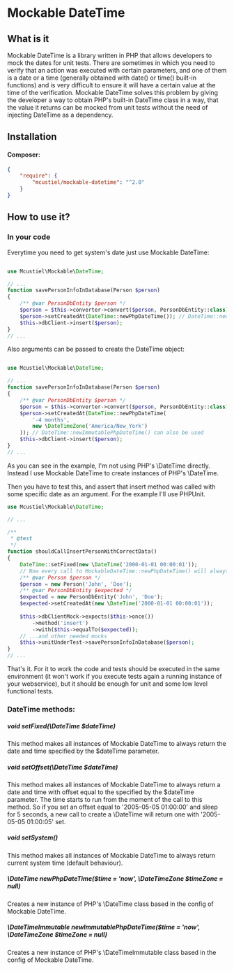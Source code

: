 Mockable DateTime
================

What is it
----------

Mockable DateTime is a library written in PHP that allows developers to mock the dates for unit tests.
There are sometimes in which you need to verify that an action was executed with certain parameters, and one of them is a date or a time (generally obtained with date() or time() built-in functions) and is very difficult to ensure it will have a certain value at the time of the verification. 
Mockable DateTime solves this problem by giving the developer a way to obtain PHP's built-in DateTime class in a way, that the value it returns can be mocked from unit tests without the need of injecting DateTime as a dependency.

Installation
------------

#### Composer:

```json  
{
    "require": {
        "mcustiel/mockable-datetime": "^2.0"
    }
}
```

How to use it?
--------------

### In your code

Everytime you need to get system's date just use Mockable DateTime:

```php

use Mcustiel\Mockable\DateTime;

// ...
function savePersonInfoInDatabase(Person $person)
{
    /** @var PersonDbEntity $person */
    $person = $this->converter->convert($person, PersonDbEntity::class);
    $person->setCreatedAt(DateTime::newPhpDateTime()); // DateTime::newImmutablePhpDateTime() can also be used
    $this->dbClient->insert($person);
}
// ...
```

Also arguments can be passed to create the DateTime object:

```php

use Mcustiel\Mockable\DateTime;

// ...
function savePersonInfoInDatabase(Person $person)
{
    /** @var PersonDbEntity $person */
    $person = $this->converter->convert($person, PersonDbEntity::class);
    $person->setCreatedAt(DateTime::newPhpDateTime(
        '-4 months', 
        new \DateTimeZone('America/New_York')
    )); // DateTime::newImmutablePhpDateTime() can also be used
    $this->dbClient->insert($person);
}
// ...
```

As you can see in the example, I'm not using PHP's \DateTime directly. Instead I use Mockable DateTime to create instances of PHP's \DateTime.

Then you have to test this, and assert that insert method was called with some specific date as an argument. For the example I'll use PHPUnit.

```php
use Mcustiel\Mockable\DateTime;

// ...

/**
 * @test
 */
function shouldCallInsertPersonWithCorrectData()
{
    DateTime::setFixed(new \DateTime('2000-01-01 00:00:01'));
    // Now every call to MockableDateTime::newPhpDateTime() will always return "2000-01-01 00:00:01"
    /** @var Person $person */
    $person = new Person('John', 'Doe');
    /** @var PersonDbEntity $expected */
    $expected = new PersonDbEntity('John', 'Doe');
    $expected->setCreatedAt(new \DateTime('2000-01-01 00:00:01'));    
    
    $this->dbClientMock->expects($this->once())
        ->method('insert')
        ->with($this->equalTo($expected));
    // ...and other needed mocks
    $this->unitUnderTest->savePersonInfoInDatabase($person);
}
// ...
```

That's it. For it to work the code and tests should be executed in the same environment (it won't work if you execute tests again a running instance of your webservice), but it should be enough for unit and some low level functional tests.

### DateTime methods:

##### void setFixed(\DateTime $dateTime)

This method makes all instances of Mockable DateTime to always return the date and time specified by the $dateTime parameter.

##### void setOffset(\DateTime $dateTime)

This method makes all instances of Mockable DateTime to always return a date and time with offset equal to the specified by the $dateTime parameter. The time starts to run from the moment of the call to this method. So if you set an offset equal to '2005-05-05 01:00:00' and sleep for 5 seconds, a new call to create a \DateTime will return one with '2005-05-05 01:00:05' set.

##### void setSystem()

This method makes all instances of Mockable DateTime to always return current system time (default behaviour).

##### \DateTime newPhpDateTime($time = 'now', \DateTimeZone $timeZone = null)

Creates a new instance of PHP's \DateTime class based in the config of Mockable DateTime.

##### \DateTimeImmutable newImmutablePhpDateTime($time = 'now', \DateTimeZone $timeZone = null)

Creates a new instance of PHP's \DateTimeImmutable class based in the config of Mockable DateTime.
